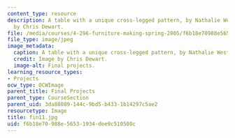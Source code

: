 ```yaml
---
content_type: resource
description: A table with a unique cross-legged pattern, by Nathalie Westervelt. Image
  by Chris Dewart.
file: /media/courses/4-296-furniture-making-spring-2005/f6b18e70988e56531934dee9c510508c_fin11.jpg
file_type: image/jpeg
image_metadata:
  caption: A table with a unique cross-legged pattern, by Nathalie Westervelt.
  credit: Image by Chris Dewart.
  image-alt: Final projects.
learning_resource_types:
- Projects
ocw_type: OCWImage
parent_title: Final Projects
parent_type: CourseSection
parent_uid: 3da88089-144c-9bd5-b433-1b14297c5ae2
resourcetype: Image
title: fin11.jpg
uid: f6b18e70-988e-5653-1934-dee9c510508c
---
```

